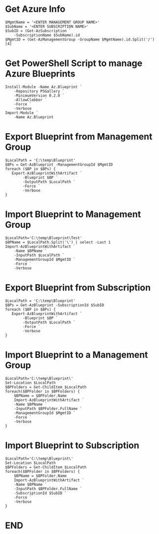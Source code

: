 **Get Azure  Info**
============================
    $MgmtName = '<ENTER MANAGEMENT GROUP NAME>'
    $SubName = '<ENTER SUBSCRIPTION NAME>'
    $SubID = (Get-AzSubscription `
        -SubscriptionName $SubName).id
    $MgmtID = (Get-AzManagementGroup -GroupName $MgmtName).id.Split('/')[4]



**Get PowerShell Script to manage Azure Blueprints**
============================
    Install-Module -Name Az.Blueprint `
        -Repository PSGallery `
        -MinimumVersion 0.2.0 `
        -AllowClobber `
        -Force `
        -Verbose
    Import-Module `
        -Name Az.Blueprint



**Export Blueprint from Management Group**
============================
	$LocalPath = 'C:\temp\Blueprint'
	$BPs = Get-AzBlueprint -ManagementGroupId $MgmtID
	foreach ($BP in $BPs) {    
	   Export-AzBlueprintWithArtifact `
		    -Blueprint $BP `
		    -OutputPath $LocalPath `
		    -Force `
		    -Verbose
	}


**Import Blueprint to Management Group**
============================
    $LocalPath='C:\temp\Blueprint\Test'
    $BPName = $LocalPath.Split('\') | select -Last 1
    Import-AzBlueprintWithArtifact `
        -Name $BPName `
        -InputPath $LocalPath `
        -ManagementGroupId $MgmtID `
        -Force `
        -Verbose
	
	
**Export Blueprint from Subscription**
============================
	$LocalPath = 'C:\temp\Blueprint'
	$BPs = Get-AzBlueprint -SubscriptionId $SubID
	foreach ($BP in $BPs) {    
	   Export-AzBlueprintWithArtifact `
		    -Blueprint $BP `
		    -OutputPath $LocalPath `
		    -Force `
		    -Verbose
	}


**Import Blueprint to a Management Group**
============================
	$LocalPath='C:\temp\Blueprint\'
	Set-Location $LocalPath
	$BPFolders = Get-ChildItem $LocalPath
	foreach($BPFolder in $BPFolders) {
	    $BPName = $BPFolder.Name
	    Import-AzBlueprintWithArtifact `
		-Name $BPName `
		-InputPath $BPFolder.FullName `
		-ManagementGroupId $MgmtID `
		-Force `
		-Verbose
	}


**Import Blueprint to Subscription**
============================
	$LocalPath='C:\temp\Blueprint\'
	Set-Location $LocalPath
	$BPFolders = Get-ChildItem $LocalPath
	foreach($BPFolder in $BPFolders) {
	    $BPName = $BPFolder.Name
	    Import-AzBlueprintWithArtifact `
		-Name $BPName `
		-InputPath $BPFolder.FullName `
		-SubscriptionId $SubID `
		-Force `
		-Verbose
	}


**END**
============================
